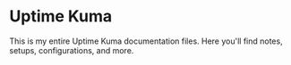 # Uptime Kuma
This is my entire Uptime Kuma documentation files. Here you'll find notes, setups, configurations, and more.

